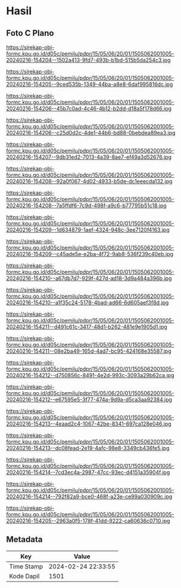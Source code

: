 # Hasil

## Foto C Plano

https://sirekap-obj-formc.kpu.go.id/d05c/pemilu/pdpr/15/05/06/20/01/1505062001005-20240216-154204--1502a413-9fd7-493b-b1bd-515b5da254c3.jpg

https://sirekap-obj-formc.kpu.go.id/d05c/pemilu/pdpr/15/05/06/20/01/1505062001005-20240216-154205--9ced535b-1349-44ba-a8e8-6daf995816dc.jpg

https://sirekap-obj-formc.kpu.go.id/d05c/pemilu/pdpr/15/05/06/20/01/1505062001005-20240216-154206--45b7c0ad-4c46-4b12-b2dd-d18a5f178d66.jpg

https://sirekap-obj-formc.kpu.go.id/d05c/pemilu/pdpr/15/05/06/20/01/1505062001005-20240216-154206--c25d0d2c-4de1-44b6-bd88-0bebdea89ea3.jpg

https://sirekap-obj-formc.kpu.go.id/d05c/pemilu/pdpr/15/05/06/20/01/1505062001005-20240216-154207--9db31ed2-7013-4a39-8ae7-ef49a3d52676.jpg

https://sirekap-obj-formc.kpu.go.id/d05c/pemilu/pdpr/15/05/06/20/01/1505062001005-20240216-154208--92a0f067-4d02-4933-b5de-dc1eeecda132.jpg

https://sirekap-obj-formc.kpu.go.id/d05c/pemilu/pdpr/15/05/06/20/01/1505062001005-20240216-154208--7a5ffdf6-7c9d-498f-a9c6-b77795b51c18.jpg

https://sirekap-obj-formc.kpu.go.id/d05c/pemilu/pdpr/15/05/06/20/01/1505062001005-20240216-154209--1d634879-1aef-4324-948c-3ee7120f4163.jpg

https://sirekap-obj-formc.kpu.go.id/d05c/pemilu/pdpr/15/05/06/20/01/1505062001005-20240216-154209--c45ade5e-e2ba-4f72-9ab8-536f239c40eb.jpg

https://sirekap-obj-formc.kpu.go.id/d05c/pemilu/pdpr/15/05/06/20/01/1505062001005-20240216-154210--a67db7d7-929f-427d-ad18-3d9a484a396b.jpg

https://sirekap-obj-formc.kpu.go.id/d05c/pemilu/pdpr/15/05/06/20/01/1505062001005-20240216-154210--a1f35c24-5178-4bad-ad66-6d605aef3f8d.jpg

https://sirekap-obj-formc.kpu.go.id/d05c/pemilu/pdpr/15/05/06/20/01/1505062001005-20240216-154211--d491c61c-3417-48d1-b262-481e9e1905d1.jpg

https://sirekap-obj-formc.kpu.go.id/d05c/pemilu/pdpr/15/05/06/20/01/1505062001005-20240216-154211--08e2ba49-165d-4ad7-bc95-424168e35587.jpg

https://sirekap-obj-formc.kpu.go.id/d05c/pemilu/pdpr/15/05/06/20/01/1505062001005-20240216-154212--d750856c-8491-4e2d-993c-3093a29b62ca.jpg

https://sirekap-obj-formc.kpu.go.id/d05c/pemilu/pdpr/15/05/06/20/01/1505062001005-20240216-154212--e67595e5-3f77-474a-9d9a-d5ca3aa92384.jpg

https://sirekap-obj-formc.kpu.go.id/d05c/pemilu/pdpr/15/05/06/20/01/1505062001005-20240216-154213--4eaad2c4-1067-42be-8341-697ca128e046.jpg

https://sirekap-obj-formc.kpu.go.id/d05c/pemilu/pdpr/15/05/06/20/01/1505062001005-20240216-154213--dc08fead-2e19-4afc-98e8-3349cb436fe5.jpg

https://sirekap-obj-formc.kpu.go.id/d05c/pemilu/pdpr/15/05/06/20/01/1505062001005-20240216-154214--7cd3ec4a-2987-47cc-93ec-d4151a35904f.jpg

https://sirekap-obj-formc.kpu.go.id/d05c/pemilu/pdpr/15/05/06/20/01/1505062001005-20240216-154214--792f82a9-bce0-468f-a23e-ce99a030909c.jpg

https://sirekap-obj-formc.kpu.go.id/d05c/pemilu/pdpr/15/05/06/20/01/1505062001005-20240216-154205--2963a0f5-178f-41dd-9222-ca60636c0710.jpg


## Metadata

| Key        | Value               |
| ---------- | ------------------- |
| Time Stamp | 2024-02-24 22:33:55 |
| Kode Dapil | 1501                |




